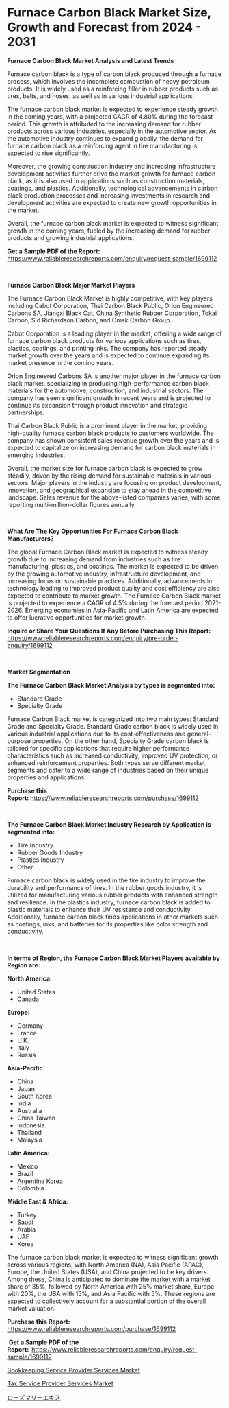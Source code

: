 <p><h1>Furnace Carbon Black Market Size, Growth and Forecast from 2024 - 2031</h1></p><p><strong>Furnace Carbon Black Market Analysis and Latest Trends</strong></p>
<p><p>Furnace carbon black is a type of carbon black produced through a furnace process, which involves the incomplete combustion of heavy petroleum products. It is widely used as a reinforcing filler in rubber products such as tires, belts, and hoses, as well as in various industrial applications.</p><p>The furnace carbon black market is expected to experience steady growth in the coming years, with a projected CAGR of 4.80% during the forecast period. This growth is attributed to the increasing demand for rubber products across various industries, especially in the automotive sector. As the automotive industry continues to expand globally, the demand for furnace carbon black as a reinforcing agent in tire manufacturing is expected to rise significantly.</p><p>Moreover, the growing construction industry and increasing infrastructure development activities further drive the market growth for furnace carbon black, as it is also used in applications such as construction materials, coatings, and plastics. Additionally, technological advancements in carbon black production processes and increasing investments in research and development activities are expected to create new growth opportunities in the market.</p><p>Overall, the furnace carbon black market is expected to witness significant growth in the coming years, fueled by the increasing demand for rubber products and growing industrial applications.</p></p>
<p><strong>Get a Sample PDF of the Report:&nbsp;</strong> <a href="https://www.reliableresearchreports.com/enquiry/request-sample/1699112">https://www.reliableresearchreports.com/enquiry/request-sample/1699112</a></p>
<p>&nbsp;</p>
<p><strong>Furnace Carbon Black Major Market Players</strong></p>
<p><p>The Furnace Carbon Black Market is highly competitive, with key players including Cabot Corporation, Thai Carbon Black Public, Orion Engineered Carbons SA, Jiangxi Black Cat, China Synthetic Rubber Corporation, Tokai Carbon, Sid Richardson Carbon, and Omsk Carbon Group.</p><p>Cabot Corporation is a leading player in the market, offering a wide range of furnace carbon black products for various applications such as tires, plastics, coatings, and printing inks. The company has reported steady market growth over the years and is expected to continue expanding its market presence in the coming years.</p><p>Orion Engineered Carbons SA is another major player in the furnace carbon black market, specializing in producing high-performance carbon black materials for the automotive, construction, and industrial sectors. The company has seen significant growth in recent years and is projected to continue its expansion through product innovation and strategic partnerships.</p><p>Thai Carbon Black Public is a prominent player in the market, providing high-quality furnace carbon black products to customers worldwide. The company has shown consistent sales revenue growth over the years and is expected to capitalize on increasing demand for carbon black materials in emerging industries.</p><p>Overall, the market size for furnace carbon black is expected to grow steadily, driven by the rising demand for sustainable materials in various sectors. Major players in the industry are focusing on product development, innovation, and geographical expansion to stay ahead in the competitive landscape. Sales revenue for the above-listed companies varies, with some reporting multi-million-dollar figures annually.</p></p>
<p>&nbsp;</p>
<p><strong>What Are The Key Opportunities For Furnace Carbon Black Manufacturers?</strong></p>
<p><p>The global Furnace Carbon Black market is expected to witness steady growth due to increasing demand from industries such as tire manufacturing, plastics, and coatings. The market is expected to be driven by the growing automotive industry, infrastructure development, and increasing focus on sustainable practices. Additionally, advancements in technology leading to improved product quality and cost efficiency are also expected to contribute to market growth. The Furnace Carbon Black market is projected to experience a CAGR of 4.5% during the forecast period 2021-2026. Emerging economies in Asia-Pacific and Latin America are expected to offer lucrative opportunities for market growth.</p></p>
<p><strong>Inquire or Share Your Questions If Any Before Purchasing This Report:</strong> <a href="https://www.reliableresearchreports.com/enquiry/pre-order-enquiry/1699112">https://www.reliableresearchreports.com/enquiry/pre-order-enquiry/1699112</a></p>
<p>&nbsp;</p>
<p><strong>Market Segmentation</strong></p>
<p><strong>The Furnace Carbon Black Market Analysis by types is segmented into:</strong></p>
<p><ul><li>Standard Grade</li><li>Specialty Grade</li></ul></p>
<p><p>Furnace Carbon Black market is categorized into two main types: Standard Grade and Specialty Grade. Standard Grade carbon black is widely used in various industrial applications due to its cost-effectiveness and general-purpose properties. On the other hand, Specialty Grade carbon black is tailored for specific applications that require higher performance characteristics such as increased conductivity, improved UV protection, or enhanced reinforcement properties. Both types serve different market segments and cater to a wide range of industries based on their unique properties and applications.</p></p>
<p><strong>Purchase this Report:&nbsp;</strong><a href="https://www.reliableresearchreports.com/purchase/1699112">https://www.reliableresearchreports.com/purchase/1699112</a></p>
<p>&nbsp;</p>
<p><strong>The Furnace Carbon Black Market Industry Research by Application is segmented into:</strong></p>
<p><ul><li>Tire Industry</li><li>Rubber Goods Industry</li><li>Plastics Industry</li><li>Other</li></ul></p>
<p><p>Furnace carbon black is widely used in the tire industry to improve the durability and performance of tires. In the rubber goods industry, it is utilized for manufacturing various rubber products with enhanced strength and resilience. In the plastics industry, furnace carbon black is added to plastic materials to enhance their UV resistance and conductivity. Additionally, furnace carbon black finds applications in other markets such as coatings, inks, and batteries for its properties like color strength and conductivity.</p></p>
<p>&nbsp;</p>
<p><strong>In terms of Region, the Furnace Carbon Black Market Players available by Region are:</strong></p>
<p>
    <p> <strong> North America: </strong>
        <ul>
            <li>United States</li>
            <li>Canada</li>
        </ul>
        </p> 
    <p> <strong> Europe: </strong>
        <ul>
            <li>Germany</li>
            <li>France</li>
            <li>U.K.</li>
            <li>Italy</li>
            <li>Russia</li>
        </ul>
        </p> 
    <p> <strong> Asia-Pacific: </strong>
        <ul>
            <li>China</li>
            <li>Japan</li>
            <li>South Korea</li>
            <li>India</li>
            <li>Australia</li>
            <li>China Taiwan</li>
            <li>Indonesia</li>
            <li>Thailand</li>
            <li>Malaysia</li>
        </ul>
        </p> 
    <p> <strong> Latin America: </strong>
        <ul>
            <li>Mexico</li>
            <li>Brazil</li>
            <li>Argentina Korea</li>
            <li>Colombia</li>
        </ul>
        </p> 
    <p> <strong> Middle East & Africa: </strong>
        <ul>
            <li>Turkey</li>
            <li>Saudi</li>
            <li>Arabia</li>
            <li>UAE</li>
            <li>Korea</li>
        </ul>
    </p>
    </p>
<p><p>The furnace carbon black market is expected to witness significant growth across various regions, with North America (NA), Asia Pacific (APAC), Europe, the United States (USA), and China projected to be key drivers. Among these, China is anticipated to dominate the market with a market share of 35%, followed by North America with 25% market share, Europe with 20%, the USA with 15%, and Asia Pacific with 5%. These regions are expected to collectively account for a substantial portion of the overall market valuation.</p></p>
<p><strong>Purchase this Report: </strong><a href="https://www.reliableresearchreports.com/purchase/1699112">https://www.reliableresearchreports.com/purchase/1699112</a></p>
<p>&nbsp;<strong>Get a Sample PDF of the Report:&nbsp;&nbsp;</strong><a href="https://www.reliableresearchreports.com/enquiry/request-sample/1699112">https://www.reliableresearchreports.com/enquiry/request-sample/1699112</a></p>
<p><strong></strong></p>
<p><p><a href="https://view.publitas.com/reportprime-1/bookkeeping-service-provider-services-market-research-report-forecasted-for-period-from-2023-2030-by-market-type-market-application-and-region/">Bookkeeping Service Provider Services Market</a></p><p><a href="https://view.publitas.com/reportprime-1/tax-service-provider-services-market-dynamics-2023-2030-also-about-its-market-trends-projections-and-opportunities/">Tax Service Provider Services Market</a></p><p><a href="https://github.com/mohamedbakry57/Market-Research-Report-List-2/blob/main/1467056189701.md">ローズマリーエキス</a></p></p>